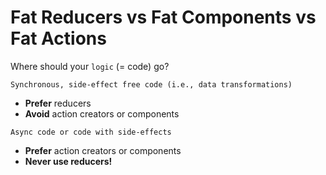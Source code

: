 # Fat Reducers vs Fat Components vs Fat Actions

Where should your `logic` (= code) go?

```
Synchronous, side-effect free code (i.e., data transformations)
```

-   <b>Prefer</b> reducers
-   <b>Avoid</b> action creators or components

```
Async code or code with side-effects
```

-   <b>Prefer</b> action creators or components
-   <b>Never use reducers!</b>
